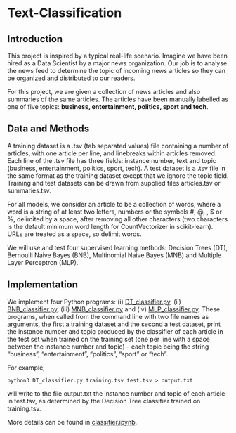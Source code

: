 # Text-Classification

## Introduction

This project is inspired by a typical real-life scenario. Imagine we have been hired as a Data Scientist by a major news organization. Our job is to analyse the news feed to determine the topic of incoming news articles so they can be organized and distributed to our readers. 

For this project, we are given a collection of news articles and also summaries of the same articles. The articles have been manually labelled as one of five topics: __business, entertainment, politics, sport and tech__. 

## Data and Methods

A training dataset is a .tsv (tab separated values) file containing a number of articles, with one article per line, and linebreaks within articles removed. Each line of the .tsv file has three fields: instance number, text and topic (business, entertainment, politics, sport, tech). A test dataset is a .tsv file in the same format as the training dataset except that we ignore the topic field. Training and test datasets can be drawn from supplied files articles.tsv or summaries.tsv.

For all models, we consider an article to be a collection of words, where a word is a string of at least two letters, numbers or the symbols #, @, , $ or %, delimited by a space, after removing all other characters (two characters is the default minimum word length for CountVectorizer in scikit-learn). URLs are treated as a space, so delimit words.

We will use and test four supervised learning methods: Decision Trees (DT), Bernoulli Naive Bayes (BNB), Multinomial Naive Bayes (MNB) and Multiple Layer Perceptron (MLP).

## Implementation

We implement four Python programs: (i) [DT_classifier.py](/DT_classifier.py), (ii) [BNB_classifier.py](/BNB_classifier.py), (iii) [MNB_classifier.py](/MNB_classifier.py) and (iv) [MLP_classifier.py](/MLP_classifier.py). These programs, when called from the command line with two file names as arguments, the first a training dataset and the second a test dataset, print the instance number and topic produced by the classifier of each article in the test set when trained on the training set (one per line with a space between the instance number and topic) – each topic being the string “business”, “entertainment”, “politics”, “sport” or “tech”.

For example,

```
python3 DT_classifier.py training.tsv test.tsv > output.txt
```

will write to the file output.txt the instance number and topic of each article in test.tsv, as determined by the Decision Tree classifier trained on training.tsv.

More details can be found in [classifier.ipynb](/classifier.ipynb).